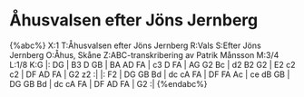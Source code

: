 # Åhusvalsen efter Jöns Jernberg

{%abc%}
X:1
T:Åhusvalsen efter Jöns Jernberg
R:Vals
S:Efter Jöns Jernberg
O:Åhus, Skåne
Z:ABC-transkribering av Patrik Månsson
M:3/4
L:1/8
K:G
|: DG | B3 D GB | BA AD FA | c3 D FA | AG G2 Bc | d2 B2 G2 | E2 c2 c2 | DF AD FA | G2 z2 :|
|: F2 | DG GB Bd | dc cA FA | DF FA Ac | ce dB GB | DG GB Bd | dc cA FA | DF AD FA | G2 :|
{%endabc%}

